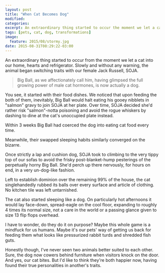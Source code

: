 ```yaml
---
layout: post
title: "When Cat Becomes Dog"
modified:
categories: 
excerpt: An extraordinary thing started to occur the moment we let a cat into our home, hearts and refrigerator.
tags: [pets, cat, dog, transformations]
image:
  feature: 2015/08/stormy.jpg
date: 2015-08-31T08:29:22-03:00
---
```


An extraordinary thing started to occur from the moment we let a cat into our home, hearts and refrigerator. Slowly and without any warning, the animal began switching traits with our female Jack Russell, SOJA. 

> Big Ball, as we affectionately call him, having glimpsed the full growing power of male cat hormones, is now actually a dog. 

You see, it started with their food dishes. We noticed that upon feeding the both of them, inevitably, Big Ball would halt eating his gooey nibblets in "salmon" gravy to join SOJA at her plate. Over time, SOJA decided she'd rather risk "salmon"-notta poisoning and avoid the rogue whiskers by dashing to dine at the cat's unoccupied plate instead.

Within 3 weeks Big Ball had coerced the dog into eating cat food every time. 

Meanwhile, their swapped sleeping habits similarly converged on the bizarre. 

Once strictly a lap and cushion dog, SOJA took to climbing to the very tippy top of our sofas to avoid the frisky post-blanket-hump pesterings of the perpetually horny Big Ball. She'd perch up there nervously, for hours on end, in a very un-dog-like fashion. 

Left to establish dominion over the remaining 99% of the house, the cat singlehandedly rubbed its balls over every surface and article of clothing. No kitchen tile was left untarnished. 

The cat also started sleeping like a dog. On particularly hot afternoons it would lay face-down, spread-eagle on the cool floor, expanding to roughly 4 times its normal size, not a care in the world or a passing glance given to size 13 flip flops overhead.

I have to wonder, do they do it on purpose? Maybe this whole game is a mindfuck for us humans. Maybe it's our pets' way of getting us back for feeding them what looks like pressurized rabbit turds and shredded fish guts. 

Honestly though, I've never seen two animals better suited to each other. Sure, the dog now cowers behind furniture when visitors knock on the door. And yes, our cat bites. But I'd like to think they're both happier now, having found their true personalities in another's traits. 



